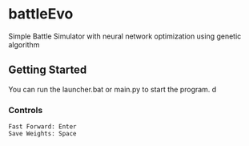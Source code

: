 # battleEvo

Simple Battle Simulator with neural network optimization using genetic algorithm

## Getting Started

You can run the launcher.bat or main.py to start the program. d

### Controls

```
Fast Forward: Enter
Save Weights: Space
```